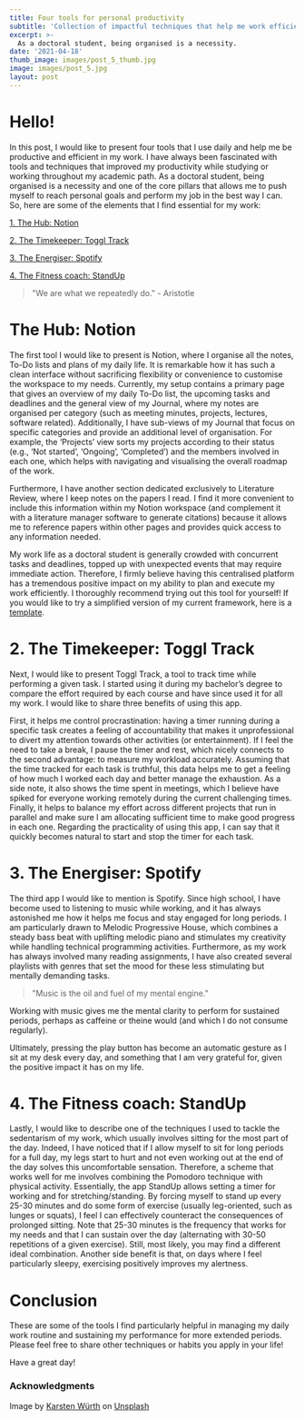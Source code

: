 ```yaml
---
title: Four tools for personal productivity
subtitle: 'Collection of impactful techniques that help me work efficiently.'
excerpt: >-
  As a doctoral student, being organised is a necessity.
date: '2021-04-18'
thumb_image: images/post_5_thumb.jpg
image: images/post_5.jpg
layout: post
---
```


# Hello!

In this post, I would like to present four tools that I use daily and help me be productive and efficient in my work. I have always been fascinated with tools and techniques that improved my productivity while studying or working throughout my academic path. As a doctoral student, being organised is a necessity and one of the core pillars that allows me to push myself to reach personal goals and perform my job in the best way I can. So, here are some of the elements that I find essential for my work:

[1. The Hub: Notion](#the_hub)

[2. The Timekeeper: Toggl Track](#the_time_keep)

[3. The Energiser: Spotify](#the_energy)

[4. The Fitness coach: StandUp](#the_fit_coach)

> "We are what we repeatedly do." - Aristotle

# <a name="the_hub">The Hub: Notion</a>

The first tool I would like to present is Notion, where I organise all the notes, To-Do lists and plans of my daily life. It is remarkable how it has such a clean interface without sacrificing flexibility or convenience to customise the workspace to my needs. Currently, my setup contains a primary page that gives an overview of my daily To-Do list, the upcoming tasks and deadlines and the general view of my Journal, where my notes are organised per category (such as meeting minutes, projects, lectures, software related). Additionally, I have sub-views of my Journal that focus on specific categories and provide an additional level of organisation. For example, the ‘Projects’ view sorts my projects according to their status (e.g., ‘Not started’, ‘Ongoing’, ‘Completed’) and the members involved in each one, which helps with navigating and visualising the overall roadmap of the work.

Furthermore, I have another section dedicated exclusively to Literature Review, where I keep notes on the papers I read. I find it more convenient to include this information within my Notion workspace (and complement it with a literature manager software to generate citations) because it allows me to reference papers within other pages and provides quick access to any information needed.

My work life as a doctoral student is generally crowded with concurrent tasks and deadlines, topped up with unexpected events that may require immediate action. Therefore, I firmly believe having this centralised platform has a tremendous positive impact on my ability to plan and execute my work efficiently. I thoroughly recommend trying out this tool for yourself! If you would like to try a simplified version of my current framework, here is a [template](https://www.notion.so/Hub-Template-ba41fb09250e4cb491f023fbf64827a6).

# <a name="the_time_keep">2. The Timekeeper: Toggl Track</a>

Next, I would like to present Toggl Track, a tool to track time while performing a given task. I started using it during my bachelor’s degree to compare the effort required by each course and have since used it for all my work. I would like to share three benefits of using this app.

First, it helps me control procrastination: having a timer running during a specific task creates a feeling of accountability that makes it unprofessional to divert my attention towards other activities (or entertainment). If I feel the need to take a break, I pause the timer and rest, which nicely connects to the second advantage: to measure my workload accurately. Assuming that the time tracked for each task is truthful, this data helps me to get a feeling of how much I worked each day and better manage the exhaustion. As a side note, it also shows the time spent in meetings, which I believe have spiked for everyone working remotely during the current challenging times. Finally, it helps to balance my effort across different projects that run in parallel and make sure I am allocating sufficient time to make good progress in each one. Regarding the practicality of using this app, I can say that it quickly becomes natural to start and stop the timer for each task.


# <a name="the_energy">3. The Energiser: Spotify</a>

The third app I would like to mention is Spotify. Since high school, I have become used to listening to music while working, and it has always astonished me how it helps me focus and stay engaged for long periods. I am particularly drawn to Melodic Progressive House, which combines a steady bass beat with uplifting melodic piano and stimulates my creativity while handling technical programming activities. Furthermore, as my work has always involved many reading assignments, I have also created several playlists with genres that set the mood for these less stimulating but mentally demanding tasks.

> "Music is the oil and fuel of my mental engine."

Working with music gives me the mental clarity to perform for sustained periods, perhaps as caffeine or theine would (and which I do not consume regularly).

Ultimately, pressing the play button has become an automatic gesture as I sit at my desk every day, and something that I am very grateful for, given the positive impact it has on my life.

# <a name="the_fit_coach">4. The Fitness coach: StandUp</a>

Lastly, I would like to describe one of the techniques I used to tackle the sedentarism of my work, which usually involves sitting for the most part of the day. Indeed, I have noticed that if I allow myself to sit for long periods for a full day, my legs start to hurt and not even working out at the end of the day solves this uncomfortable sensation. Therefore, a scheme that works well for me involves combining the Pomodoro technique with physical activity. Essentially, the app StandUp allows setting a timer for working and for stretching/standing. By forcing myself to stand up every 25-30 minutes and do some form of exercise (usually leg-oriented, such as lunges or squats), I feel I can effectively counteract the consequences of prolonged sitting. Note that 25-30 minutes is the frequency that works for my needs and that I can sustain over the day (alternating with 30-50 repetitions of a given exercise). Still, most likely, you may find a different ideal combination. Another side benefit is that, on days where I feel particularly sleepy, exercising positively improves my alertness.

# Conclusion

These are some of the tools I find particularly helpful in managing my daily work routine and sustaining my performance for more extended periods. Please feel free to share other techniques or habits you apply in your life!

Have a great day!


### Acknowledgments

Image by <a href="https://unsplash.com/@karsten_wuerth?utm_source=unsplash&utm_medium=referral&utm_content=creditCopyText">Karsten Würth</a> on <a href="https://unsplash.com/s/photos/road?utm_source=unsplash&utm_medium=referral&utm_content=creditCopyText">Unsplash</a>
